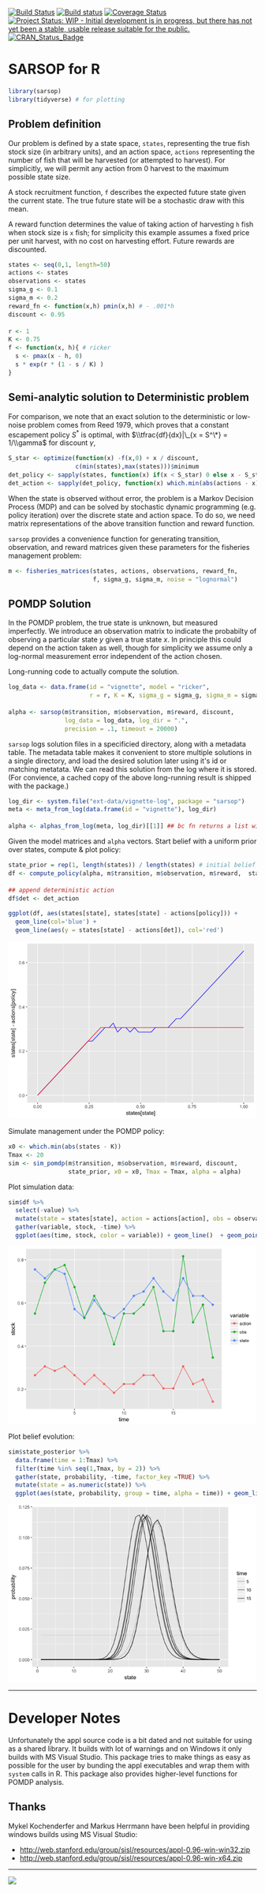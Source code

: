 
[![Build Status](https://travis-ci.org/boettiger-lab/sarsop.svg?branch=master)](https://travis-ci.org/boettiger-lab/sarsop) [![Build status](https://ci.appveyor.com/api/projects/status/mpa5qevipe47gafx/branch/master?svg=true)](https://ci.appveyor.com/project/boettiger-lab/boettiger-lab/branch/master) [![Coverage Status](https://img.shields.io/codecov/c/github/boettiger-lab/sarsop/master.svg)](https://codecov.io/github/boettiger-lab/sarsop?branch=master) [![Project Status: WIP - Initial development is in progress, but there has not yet been a stable, usable release suitable for the public.](http://www.repostatus.org/badges/latest/wip.svg)](http://www.repostatus.org/#wip) [![CRAN\_Status\_Badge](http://www.r-pkg.org/badges/version/sarsop)](https://cran.r-project.org/package=sarsop)

<!-- README.md is generated from README.Rmd. Please edit that file -->
SARSOP for R
============

``` r
library(sarsop)
library(tidyverse) # for plotting
```

Problem definition
------------------

Our problem is defined by a state space, `states`, representing the true fish stock size (in arbitrary units), and an action space, `actions` representing the number of fish that will be harvested (or attempted to harvest). For simplicitly, we will permit any action from 0 harvest to the maximum possible state size.

A stock recruitment function, `f` describes the expected future state given the current state. The true future state will be a stochastic draw with this mean.

A reward function determines the value of taking action of harvesting `h` fish when stock size is `x` fish; for simplicity this example assumes a fixed price per unit harvest, with no cost on harvesting effort. Future rewards are discounted.

``` r
states <- seq(0,1, length=50)
actions <- states
observations <- states
sigma_g <- 0.1
sigma_m <- 0.2
reward_fn <- function(x,h) pmin(x,h) # - .001*h
discount <- 0.95

r <- 1
K <- 0.75
f <- function(x, h){ # ricker
  s <- pmax(x - h, 0)
  s * exp(r * (1 - s / K) )
}
```

Semi-analytic solution to Deterministic problem
-----------------------------------------------

For comparison, we note that an exact solution to the deterministic or low-noise problem comes from Reed 1979, which proves that a constant escapement policy *S*<sup>\*</sup> is optimal, with $\\tfrac{df}{dx}|\_{x = S^\*} = 1/\\gamma$ for discount *γ*,

``` r
S_star <- optimize(function(x) -f(x,0) + x / discount, 
                   c(min(states),max(states)))$minimum
det_policy <- sapply(states, function(x) if(x < S_star) 0 else x - S_star)
det_action <- sapply(det_policy, function(x) which.min(abs(actions - x)))
```

When the state is observed without error, the problem is a Markov Decision Process (MDP) and can be solved by stochastic dynamic programming (e.g. policy iteration) over the discrete state and action space. To do so, we need matrix representations of the above transition function and reward function.

`sarsop` provides a convenience function for generating transition, observation, and reward matrices given these parameters for the fisheries management problem:

``` r
m <- fisheries_matrices(states, actions, observations, reward_fn, 
                        f, sigma_g, sigma_m, noise = "lognormal")
```

POMDP Solution
--------------

In the POMDP problem, the true state is unknown, but measured imperfectly. We introduce an observation matrix to indicate the probabilty of observing a particular state *y* given a true state *x*. In principle this could depend on the action taken as well, though for simplicity we assume only a log-normal measurement error independent of the action chosen.

Long-running code to actually compute the solution.

``` r
log_data <- data.frame(id = "vignette", model = "ricker", 
                       r = r, K = K, sigma_g = sigma_g, sigma_m = sigma_m)

alpha <- sarsop(m$transition, m$observation, m$reward, discount, 
                log_data = log_data, log_dir = ".",
                precision = .1, timeout = 20000)
```

`sarsop` logs solution files in a specificied directory, along with a metadata table. The metadata table makes it convenient to store multiple solutions in a single directory, and load the desired solution later using it's id or matching metatata. We can read this solution from the log where it is stored. (For convience, a cached copy of the above long-running result is shipped with the package.)

``` r
log_dir <- system.file("ext-data/vignette-log", package = "sarsop")
meta <- meta_from_log(data.frame(id = "vignette"), log_dir)

alpha <- alphas_from_log(meta, log_dir)[[1]] ## bc fn returns a list with all matching alphas, we need [[1]]
```

Given the model matrices and `alpha` vectors. Start belief with a uniform prior over states, compute & plot policy:

``` r
state_prior = rep(1, length(states)) / length(states) # initial belief
df <- compute_policy(alpha, m$transition, m$observation, m$reward,  state_prior)

## append deterministic action
df$det <- det_action
```

``` r
ggplot(df, aes(states[state], states[state] - actions[policy])) + 
  geom_line(col='blue') + 
  geom_line(aes(y = states[state] - actions[det]), col='red')
```

![](README-unnamed-chunk-9-1.png)

Simulate management under the POMDP policy:

``` r
x0 <- which.min(abs(states - K))
Tmax <- 20
sim <- sim_pomdp(m$transition, m$observation, m$reward, discount, 
                 state_prior, x0 = x0, Tmax = Tmax, alpha = alpha)
```

Plot simulation data:

``` r
sim$df %>%
  select(-value) %>%
  mutate(state = states[state], action = actions[action], obs = observations[obs]) %>%
  gather(variable, stock, -time) %>%
  ggplot(aes(time, stock, color = variable)) + geom_line()  + geom_point()
```

![](README-unnamed-chunk-11-1.png)

Plot belief evolution:

``` r
sim$state_posterior %>% 
  data.frame(time = 1:Tmax) %>%
  filter(time %in% seq(1,Tmax, by = 2)) %>%
  gather(state, probability, -time, factor_key =TRUE) %>% 
  mutate(state = as.numeric(state)) %>% 
  ggplot(aes(state, probability, group = time, alpha = time)) + geom_line()
```

![](README-unnamed-chunk-12-1.png)

------------------------------------------------------------------------

Developer Notes
===============

Unfortunately the appl source code is a bit dated and not suitable for using as a shared library. It builds with lot of warnings and on Windows it only builds with MS Visual Studio. This package tries to make things as easy as possible for the user by bunding the appl executables and wrap them with `system` calls in R. This package also provides higher-level functions for POMDP analysis.

Thanks
------

Mykel Kochenderfer and Markus Herrmann have been helpful in providing windows builds using MS Visual Studio:

-   <http://web.stanford.edu/group/sisl/resources/appl-0.96-win-win32.zip>
-   <http://web.stanford.edu/group/sisl/resources/appl-0.96-win-x64.zip>

------------------------------------------------------------------------

[![](http://ropensci.org/public_images/github_footer.png)](http://ropensci.org)
